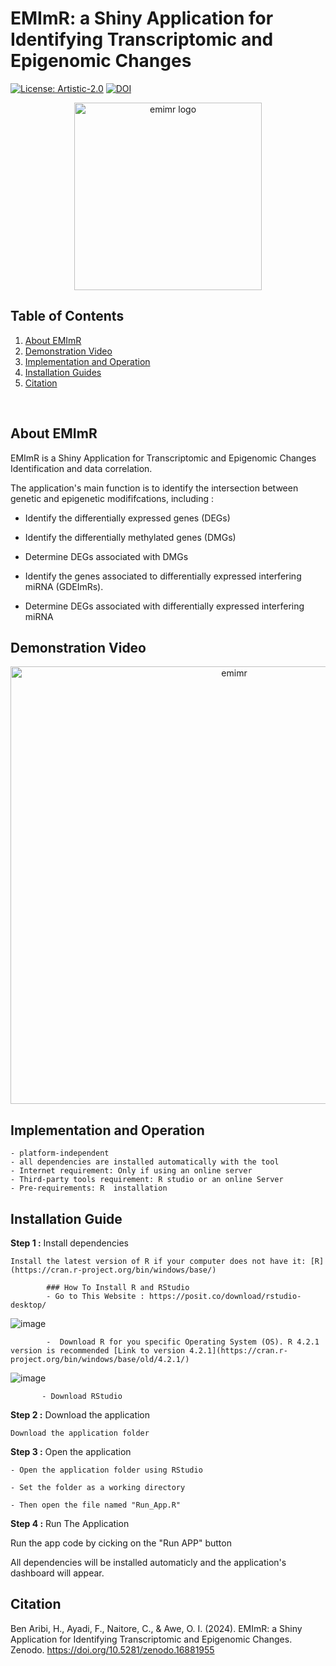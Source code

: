 # EMImR: a Shiny Application for Identifying Transcriptomic and Epigenomic Changes


[![License: Artistic-2.0](https://img.shields.io/badge/License-Artistic_2.0-0298c3.svg)](https://opensource.org/licenses/Artistic-2.0)
[![DOI](https://zenodo.org/badge/DOI/10.5281/zenodo.13453182.svg)](https://doi.org/10.5281/zenodo.13453182)



<p align="center">
  <img src="https://raw.githubusercontent.com/omicscodeathon/emimr/main/assets/emimr-logo.png" alt="emimr logo" width="300"  />
</p>


## Table of Contents
1.  [About EMImR](#About-EMImR])
2.  [Demonstration Video](#Demonstration_Video)
3.  [Implementation and  Operation](#Implementation_and_Operation)
4.  [Installation Guides](#Installation_Guide)
5.  [Citation](#Citation)
<br>


## About EMImR

EMImR is a Shiny Application for Transcriptomic and Epigenomic Changes Identification and data correlation.

The application's main function is to identify the intersection between genetic and epigenetic modififcations, including :

* Identify the differentially expressed genes (DEGs)

* Identify the differentially methylated genes (DMGs)  

* Determine DEGs associated with DMGs

* Identify the genes associated to differentially expressed interfering miRNA (GDEImRs).

* Determine DEGs associated with  differentially expressed interfering miRNA

## Demonstration Video

<p align="center">
  <a href="https://www.youtube.com/watch?v=S7r2rj4tWVo">
    <img src="https://github.com/omicscodeathon/emimr/blob/main/assets/emimr_yt.png?raw=true" alt="emimr" width="700" />
  </a>
</p> 



## Implementation and  Operation

    - platform-independent
    - all dependencies are installed automatically with the tool
    - Internet requirement: Only if using an online server
    - Third-party tools requirement: R studio or an online Server
    - Pre-requirements: R  installation


## Installation Guide


**Step 1 :** Install dependencies

    Install the latest version of R if your computer does not have it: [R](https://cran.r-project.org/bin/windows/base/)   

            ### How To Install R and RStudio
            - Go to This Website : https://posit.co/download/rstudio-desktop/
![image](https://github.com/omicscodeathon/Exvar/assets/73958439/62b7eda6-c7af-47a2-aec9-fe14aae68e50)

            -  Download R for you specific Operating System (OS). R 4.2.1 version is recommended [Link to version 4.2.1](https://cran.r-project.org/bin/windows/base/old/4.2.1/)

![image](https://github.com/omicscodeathon/Exvar/assets/73958439/258e6366-4cf9-45a9-ba39-ebaf4212af71)

           - Download RStudio

**Step 2 :** Download the application

    Download the application folder   

**Step 3 :** Open the application

    - Open the application folder using RStudio   

    - Set the folder as a working directory

    - Then open the file named "Run_App.R"

**Step 4 :** Run The Application

Run the app code by cicking on the "Run APP" button

All dependencies will be installed automaticly and the application's dashboard will appear.


## Citation

Ben Aribi, H., Ayadi, F., Naitore, C., & Awe, O. I. (2024). EMImR: a Shiny Application for Identifying Transcriptomic and Epigenomic Changes. Zenodo. https://doi.org/10.5281/zenodo.16881955




